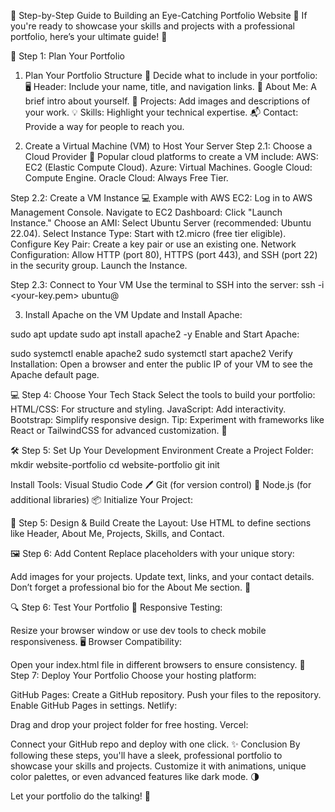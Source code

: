 🌟 Step-by-Step Guide to Building an Eye-Catching Portfolio Website 🌟
If you're ready to showcase your skills and projects with a professional portfolio, here’s your ultimate guide! 🚀

🔖 Step 1: Plan Your Portfolio
1. Plan Your Portfolio Structure
📝 Decide what to include in your portfolio:
🖥️ Header: Include your name, title, and navigation links.
📖 About Me: A brief intro about yourself.
💼 Projects: Add images and descriptions of your work.
💡 Skills: Highlight your technical expertise.
📬 Contact: Provide a way for people to reach you.

2. Create a Virtual Machine (VM) to Host Your Server
Step 2.1: Choose a Cloud Provider
🔧 Popular cloud platforms to create a VM include:
AWS: EC2 (Elastic Compute Cloud).
Azure: Virtual Machines.
Google Cloud: Compute Engine.
Oracle Cloud: Always Free Tier.

Step 2.2: Create a VM Instance
💻 Example with AWS EC2:
Log in to AWS Management Console.
Navigate to EC2 Dashboard: Click "Launch Instance."
Choose an AMI: Select Ubuntu Server (recommended: Ubuntu 22.04).
Select Instance Type: Start with t2.micro (free tier eligible).
Configure Key Pair: Create a key pair or use an existing one.
Network Configuration: Allow HTTP (port 80), HTTPS (port 443), and SSH (port 22) in the security group.
Launch the Instance.

Step 2.3: Connect to Your VM
Use the terminal to SSH into the server:
ssh -i <your-key.pem> ubuntu@<your-instance-public-ip>

3. Install Apache on the VM
Update and Install Apache:

sudo apt update
sudo apt install apache2 -y
Enable and Start Apache:

sudo systemctl enable apache2
sudo systemctl start apache2
Verify Installation:
Open a browser and enter the public IP of your VM to see the Apache default page.

💻 Step 4: Choose Your Tech Stack
Select the tools to build your portfolio:
HTML/CSS: For structure and styling.
JavaScript: Add interactivity.
Bootstrap: Simplify responsive design.
Tip: Experiment with frameworks like React or TailwindCSS for advanced customization. 🎨

🛠️ Step 5: Set Up Your Development Environment
Create a Project Folder:
mkdir website-portfolio
cd website-portfolio
git init

Install Tools:
Visual Studio Code 🖊️
Git (for version control) 🔄
Node.js (for additional libraries) 📦
Initialize Your Project:

🎨 Step 5: Design & Build
Create the Layout: Use HTML to define sections like Header, About Me, Projects, Skills, and Contact.


🖼️ Step 6: Add Content
Replace placeholders with your unique story:

Add images for your projects.
Update text, links, and your contact details.
Don’t forget a professional bio for the About Me section. 📜

🔍 Step 6: Test Your Portfolio
📱 Responsive Testing:

Resize your browser window or use dev tools to check mobile responsiveness.
🖥️ Browser Compatibility:

Open your index.html file in different browsers to ensure consistency.
🚀 Step 7: Deploy Your Portfolio
Choose your hosting platform:

GitHub Pages:
Create a GitHub repository.
Push your files to the repository.
Enable GitHub Pages in settings.
Netlify:

Drag and drop your project folder for free hosting.
Vercel:

Connect your GitHub repo and deploy with one click.
✨ Conclusion
By following these steps, you'll have a sleek, professional portfolio to showcase your skills and projects. Customize it with animations, unique color palettes, or even advanced features like dark mode. 🌗

Let your portfolio do the talking! 💬

